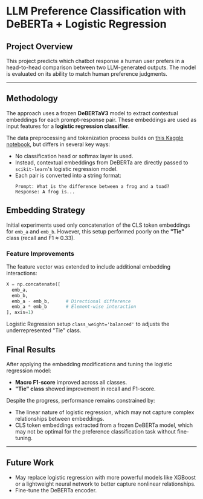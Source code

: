 # LLM Preference Classification with DeBERTa + Logistic Regression

##  Project Overview

This project predicts which chatbot response a human user prefers in a head-to-head comparison between two LLM-generated outputs. The model is evaluated on its ability to match human preference judgments.


---

## Methodology

The approach uses a frozen **DeBERTaV3** model to extract contextual embeddings for each prompt-response pair. These embeddings are used as input features for a **logistic regression classifier**.

The data preprocessing and tokenization process builds on [this Kaggle notebook](https://www.kaggle.com/code/gusthema/lmsys-kerasnlp-starter/notebook), but differs in several key ways:

- No classification head or softmax layer is used.
- Instead, contextual embeddings from DeBERTa are directly passed to `scikit-learn`'s logistic regression model.
- Each pair is converted into a string format:
  ```
  Prompt: What is the difference between a frog and a toad?
  Response: A frog is...
  ```

## Embedding Strategy

Initial experiments used only concatenation of the CLS token embeddings for `emb_a` and `emb_b`. However, this setup performed poorly on the **"Tie"** class (recall and F1 ≈ 0.33).

### Feature Improvements

The feature vector was extended to include additional embedding interactions:

```python
X = np.concatenate([
  emb_a,              
  emb_b,              
  emb_a - emb_b,      # Directional difference
  emb_a * emb_b       # Element-wise interaction
], axis=1)

```
Logistic Regression setup `class_weight='balanced'` to adjusts the underrepresented "Tie" class.

## Final Results

After applying the embedding modifications and tuning the logistic regression model:

- **Macro F1-score** improved across all classes.
- **"Tie" class** showed improvement in recall and F1-score.

Despite the progress, performance remains constrained by:
- The linear nature of logistic regression, which may not capture complex relationships between embeddings.
- CLS token embeddings extracted from a frozen DeBERTa model, which may not be optimal for the preference classification task without fine-tuning.

---

## Future Work

- May replace logistic regression with more powerful models like XGBoost or a lightweight neural network to better capture nonlinear relationships.
- Fine-tune the DeBERTa encoder.





